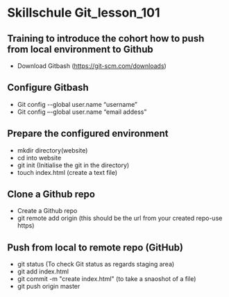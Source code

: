 # Skillschule Git_lesson_101  
## Training to introduce the cohort how to push from local environment to Github  
- Download Gitbash (https://git-scm.com/downloads)
## Configure Gitbash  
- Git config --global user.name “username”
- Git config –-global user.name “email addess”
## Prepare the configured environment  
- mkdir directory(website)
- cd into website
- git init (Initialise the git in the directory)
- touch index.html (create a text file)
## Clone a Github repo  
- Create a Github repo
- git remote add origin <url> (this should be the url from your created repo-use https)
## Push from local to remote repo (GitHub)  
- git status (To check Git status as regards staging area)
- git add index.html
- git commit -m "create index.html" (to take a snaoshot of a file)
- git push origin master
